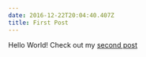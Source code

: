 ```yaml
---
date: 2016-12-22T20:04:40.407Z
title: First Post
---
```


Hello World!
Check out my [second post](second.md)
